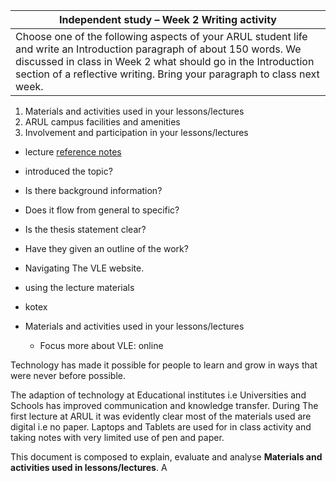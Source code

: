 |Independent study – Week 2 Writing activity|
|-------------------------------------------|
|Choose one of the following aspects of your ARUL student life and write an Introduction paragraph of about 150 words. We discussed in class in Week 2 what should go in the Introduction section of a reflective writing. Bring your paragraph to class next week.|


1. Materials and activities used in your lessons/lectures 
2. ARUL campus facilities and amenities
3. Involvement and participation in your lessons/lectures

- lecture [reference notes](/csweek2GibbsModelIntroduction/materials/CS1Week2GibbsmodelIntroductionStudents.md#an-introductory-paragraph-contains)
- introduced the topic?
- Is there background information? 
- Does it flow from general to specific?
- Is the thesis statement clear?
- Have they given an outline of the work?


- Navigating The VLE website.
- using the lecture materials
- kotex 

 
- Materials and activities used in your lessons/lectures 
    - Focus more about VLE: online

Technology has made it possible for people to learn and grow in ways that were never before possible.

The adaption of technology at Educational institutes i.e Universities and Schools has improved communication and knowledge transfer. During The first lecture at ARUL it was evidently clear most of the materials used are digital i.e no paper.
Laptops and Tablets are used for in class activity and taking notes with very limited use of pen and paper.

This document is composed  to explain, evaluate and analyse  **Materials and activities used in lessons/lectures**. A





















